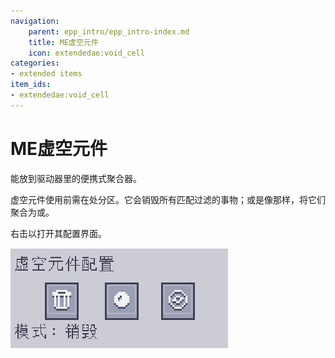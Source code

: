 ```yaml
---
navigation:
    parent: epp_intro/epp_intro-index.md
    title: ME虚空元件
    icon: extendedae:void_cell
categories:
- extended items
item_ids:
- extendedae:void_cell
---
```


# ME虚空元件

能放到驱动器里的便携式聚合器。

<ItemImage id="extendedae:void_cell" scale="4"></ItemImage>

虚空元件使用前需在<ItemLink id="ae2:cell_workbench" />处分区。它会销毁所有匹配过滤的事物；或是像<ItemLink id="ae2:condenser" />那样，将它们聚合为<ItemLink id="ae2:matter_ball" />或<ItemLink id="ae2:singularity" />。

右击以打开其配置界面。

![界面](../pic/void_cell.png)
